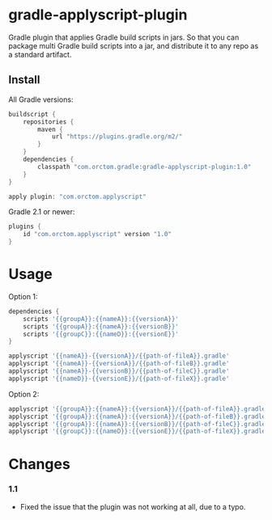 # gradle-applyscript-plugin
Gradle plugin that applies Gradle build scripts in jars.
So that you can package multi Gradle build scripts into a jar, and distribute it to any repo as a standard artifact.

## Install
All Gradle versions:
```groovy
buildscript {
	repositories {
		maven {
			url "https://plugins.gradle.org/m2/"
		}
	}
	dependencies {
		classpath "com.orctom.gradle:gradle-applyscript-plugin:1.0"
	}
}

apply plugin: "com.orctom.applyscript"
```

Gradle 2.1 or newer:
```groovy
plugins {
	id "com.orctom.applyscript" version "1.0"
}
```

# Usage
Option 1:
```groovy
dependencies {
	scripts '{{groupA}}:{{nameA}}:{{versionA}}'
	scripts '{{groupA}}:{{nameA}}:{{versionB}}'
	scripts '{{groupC}}:{{nameD}}:{{versionE}}'
}

applyscript '{{nameA}}-{{versionA}}/{{path-of-fileA}}.gradle'
applyscript '{{nameA}}-{{versionA}}/{{path-of-fileB}}.gradle'
applyscript '{{nameA}}-{{versionB}}/{{path-of-fileC}}.gradle'
applyscript '{{nameD}}-{{versionE}}/{{path-of-fileX}}.gradle'
```

Option 2:
```groovy
applyscript '{{groupA}}:{{nameA}}:{{versionA}}/{{path-of-fileA}}.gradle'
applyscript '{{groupA}}:{{nameA}}:{{versionA}}/{{path-of-fileB}}.gradle'
applyscript '{{groupA}}:{{nameA}}:{{versionB}}/{{path-of-fileC}}.gradle'
applyscript '{{groupC}}:{{nameD}}:{{versionE}}/{{path-of-fileX}}.gradle'
```

# Changes

### 1.1
* Fixed the issue that the plugin was not working at all, due to a typo.